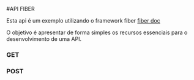 #API FIBER

Esta api é um exemplo utilizando o framework fiber [fiber doc](https://docs.gofiber.io/)

O objetivo é apresentar de forma simples os recursos essenciais para o desenvolvimento de uma API.

### GET

### POST